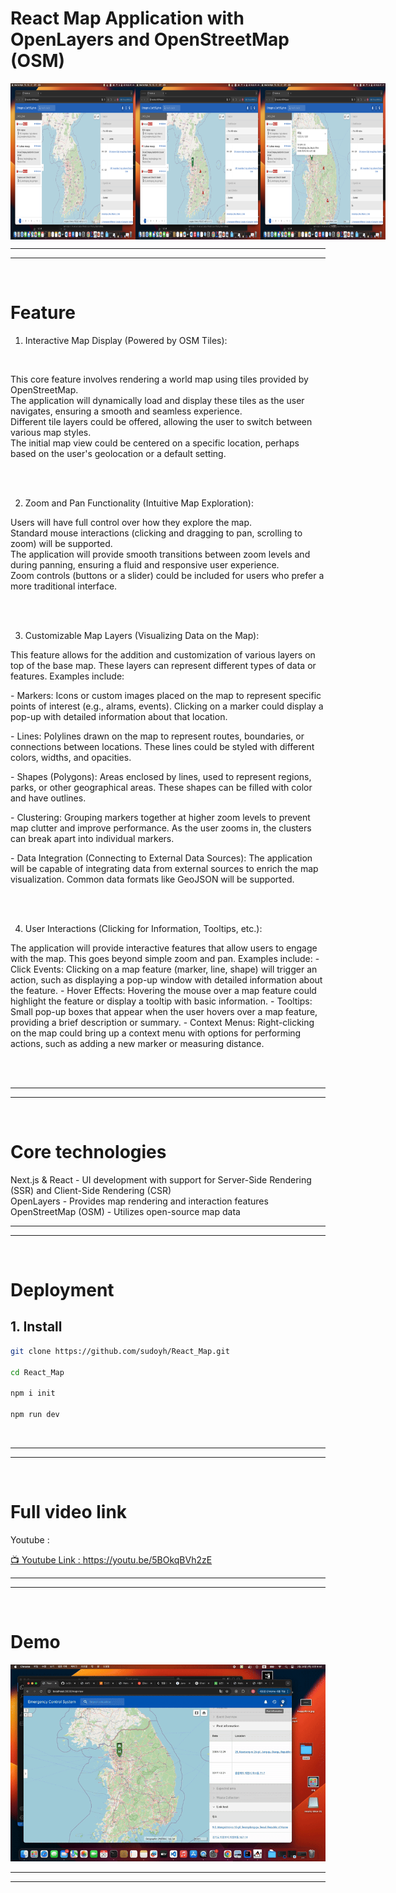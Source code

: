 # React Map Application with OpenLayers and OpenStreetMap (OSM)


<div style="display: flex; justify-content: space-around;">
  <img src="yhimages/1.png" alt="image 1" style="width: 200px; height: 250px;">
  <img src="yhimages/2.png" alt="image 2" style="width: 200px; height: 250px;">
  <img src="yhimages/3.png" alt="image 3"  style="width: 200px; height: 250px;">
</div>


---
---
<br>

# Feature

1. Interactive Map Display (Powered by OSM Tiles):<br>   
<br> 
<p>
This core feature involves rendering a world map using tiles provided by OpenStreetMap.<br>   The application will dynamically load and display these tiles as the user navigates, ensuring a smooth and seamless experience.  <br> Different tile layers could be offered, allowing the user to switch between various map styles.  <br> The initial map view could be centered on a specific location, perhaps based on the user's geolocation or a default setting.  
</p>
<br>
<br>

2. Zoom and Pan Functionality (Intuitive Map Exploration): <br>  
<p>
Users will have full control over how they explore the map.<br>   Standard mouse interactions (clicking and dragging to pan, scrolling to zoom) will be supported.<br>   The application will provide smooth transitions between zoom levels and during panning, ensuring a fluid and responsive user experience. <br>  Zoom controls (buttons or a slider) could be included for users who prefer a more traditional interface.  
</p>
<br> 
<br> 

3. Customizable Map Layers (Visualizing Data on the Map): <br>
<p> 
This feature allows for the addition and customization of various layers on top of the base map.  These layers can represent different types of data or features.  Examples include:
  <p>- Markers: Icons or custom images placed on the map to represent specific points of interest (e.g., alrams, events). Clicking on a marker could display a pop-up with detailed information about that location.</p>
  <p>- Lines: Polylines drawn on the map to represent routes, boundaries, or connections between locations. These lines could be styled with different colors, widths, and opacities.</p>
  <p>- Shapes (Polygons): Areas enclosed by lines, used to represent regions, parks, or other geographical areas. These shapes can be filled with color and have outlines. </p> 
  <p>- Clustering: Grouping markers together at higher zoom levels to prevent map clutter and improve performance. As the user zooms in, the clusters can break apart into individual markers.</p>
  <p>- Data Integration (Connecting to External Data Sources):  The application will be capable of integrating data from external sources to enrich the map visualization.  Common data formats like GeoJSON will be supported.</p>

</p>
<br> 
<br> 

4. User Interactions (Clicking for Information, Tooltips, etc.):  <br>
<p> 
The application will provide interactive features that allow users to engage with the map.  This goes beyond simple zoom and pan.  Examples include:
  - Click Events: Clicking on a map feature (marker, line, shape) will trigger an action, such as displaying a pop-up window with detailed information about the feature.
 -  Hover Effects: Hovering the mouse over a map feature could highlight the feature or display a tooltip with basic information.
 - Tooltips: Small pop-up boxes that appear when the user hovers over a map feature, providing a brief description or summary.
  - Context Menus: Right-clicking on the map could bring up a context menu with options for performing actions, such as adding a new marker or measuring distance.
 
</p>
<br> 
<br> 

---
---
<br>

# Core technologies

Next.js & React - UI development with support for Server-Side Rendering (SSR) and Client-Side Rendering (CSR)<br>
OpenLayers - Provides map rendering and interaction features<br>
OpenStreetMap (OSM) - Utilizes open-source map data<br>

---
---
<br>

# Deployment

## 1. Install

```bash
git clone https://github.com/sudoyh/React_Map.git

cd React_Map

npm i init

npm run dev


```


<br>



---
---
<br>

# Full video link 

Youtube : 


[📺 Youtube Link : https://youtu.be/5BOkqBVh2zE ](https://youtu.be/5BOkqBVh2zE)

---
---
<br>

# Demo

<img src="yhimages/gif.gif"  alt="gif">



---
---